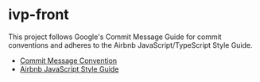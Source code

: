 # ivp-front

This project follows Google's Commit Message Guide for commit conventions and adheres to the Airbnb JavaScript/TypeScript Style Guide.

+ [Commit Message Convention](https://developers.google.com/blockly/guides/contribute/get-started/commits)
+ [Airbnb JavaScript Style Guide](https://github.com/airbnb/javascript)